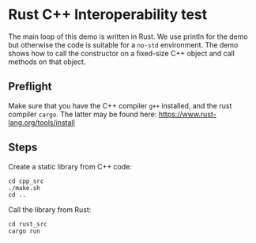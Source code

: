 # Rust C++ Interoperability test

The main loop of this demo is written in Rust.  We use println for the demo but otherwise the code is suitable for a `no-std` environment.  The demo shows how to call the constructor on a fixed-size C++ object and call methods on that object.

## Preflight
Make sure that you have the C++ compiler `g++` installed, and the rust compiler `cargo`.  The latter may be found here: https://www.rust-lang.org/tools/install

## Steps
Create a static library from C++ code:
```
cd cpp_src
./make.sh
cd ..
```
Call the library from Rust:
```
cd rust_src
cargo run
```
